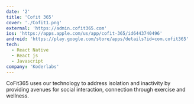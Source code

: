 ```yaml
---
date: '2'
title: 'Cofit 365'
cover: './Cofit1.png'
external: 'https://admin.cofit365.com'
ios: 'https://apps.apple.com/us/app/cofit-365/id6443740496'
android: 'https://play.google.com/store/apps/details?id=com.cofit365'
tech:
  - React Native
  - React js
  - Javascript
company: 'Koderlabs'
---
```


CoFit365 uses our technology to address isolation and inactivity by providing avenues for social interaction, connection through exercise and wellness.

